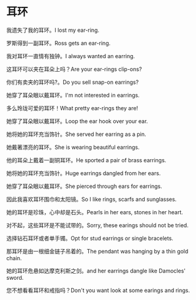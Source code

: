 # 耳环

<p><span class="chinese">我遗失了我的耳环。</span><span class="english">I lost my ear-ring.</span></p>

<p><span class="chinese">罗斯得到一副耳环。</span><span class="english">Ross gets an ear-ring.</span></p>

<p><span class="chinese">我对耳环一直情有独钟。</span><span class="english">I always wanted an earring.</span></p>

<p><span class="chinese">这耳环可以夹在耳朵上吗？</span><span class="english">Are your ear-rings clip-ons?</span></p>

<p><span class="chinese">你们有卖夹的耳环吗?。</span><span class="english">Do you sell snap-on earrings?</span></p>

<p><span class="chinese">她穿了耳朵眼以戴耳环。</span><span class="english">I'm not interested in earrings.</span></p>

<p><span class="chinese">多么玲珑可爱的耳环！</span><span class="english">What pretty ear-rings they are!</span></p>

<p><span class="chinese">她穿了耳朵眼以戴耳环。</span><span class="english">Loop the ear hook over your ear.</span></p>

<p><span class="chinese">她将她的耳环充当饰针。</span><span class="english">She served her earring as a pin.</span></p>

<p><span class="chinese">她戴著漂亮的耳环。</span><span class="english">She is wearing beautiful earrings.</span></p>

<p><span class="chinese">他的耳朵上戴着一副铜耳环。</span><span class="english">He sported a pair of brass earrings.</span></p>

<p><span class="chinese">她将她的耳环充当饰针。</span><span class="english">Huge earrings dangled from her ears.</span></p>

<p><span class="chinese">她穿了耳朵眼以戴耳环。</span><span class="english">She pierced through ears for earrings.</span></p>

<p><span class="chinese">因此我喜欢耳环围巾和太阳镜。</span><span class="english">So I like rings, scarfs and sunglasses.</span></p>

<p><span class="chinese">她的耳环是珍珠，心中却是石头。</span><span class="english">Pearls in her ears, stones in her heart.</span></p>

<p><span class="chinese">对不起，这些耳环是不能试带的。</span><span class="english">Sorry, these earings should not be tried.</span></p>

<p><span class="chinese">选择钻石耳环或者单手镯。</span><span class="english">Opt for stud earrings or single bracelets.</span></p>

<p><span class="chinese">那耳环是由一根细金链子吊着的。</span><span class="english">The pendant was hanging by a thin gold chain.</span></p>

<p><span class="chinese">她的耳环危悬如达摩克利斯之剑。</span><span class="english">and her earrings dangle like Damocles' sword.</span></p>

<p><span class="chinese">您不想看看耳环和戒指吗？</span><span class="english">Don't you want look at some earings and rings.</span></p>

